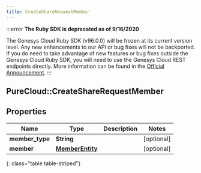 ```yaml
---
title: CreateShareRequestMember
---
```


:::error
**The Ruby SDK is deprecated as of 9/16/2020**

The Genesys Cloud Ruby SDK (v96.0.0) will be frozen at its current version level. Any new enhancements to our API or bug fixes will not be backported. If you do need to take advantage of new features or bug fixes outside the Genesys Cloud Ruby SDK, you will need to use the Genesys Cloud REST endpoints directly. More information can be found in the [Official Announcement](https://developer.mypurecloud.com/forum/t/announcement-genesys-cloud-ruby-sdk-end-of-life/8850).
:::


## PureCloud::CreateShareRequestMember

## Properties

|Name | Type | Description | Notes|
|------------ | ------------- | ------------- | -------------|
| **member_type** | **String** |  | [optional] |
| **member** | [**MemberEntity**](MemberEntity.html) |  | [optional] |
{: class="table table-striped"}


